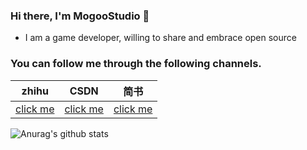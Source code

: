 ### Hi there, I'm MogooStudio  👋
- I am a game developer, willing to share and embrace open source

### You can follow me through the following channels.
|  zhihu   | CSDN  | 简书 |
|  ----  | ----  | ----  |
| [click me](https://www.zhihu.com/people/MogooStudio)  | [click me](https://blog.csdn.net/nmjkl001) | [click me](https://www.jianshu.com/u/9547c81ca54e) |

![Anurag's github stats](https://github-readme-stats.vercel.app/api?username=MogooStudio&show_icons=true&theme=radical)

<!--
[![Top Langs](https://github-readme-stats.vercel.app/api/top-langs/?username=MogooStudio&layout=compact)](https://github.com/anuraghazra/github-readme-stats)
-->
